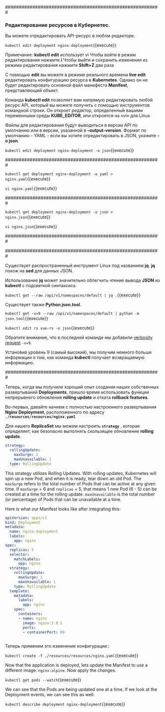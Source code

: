 #########################################################

### Редактирование ресурсов в Кубернетес.

Вы можете отредактировать API-ресурс в любом редакторе.

`kubectl edit deployment nginx-deployment`{{execute}}

Примечание: **kubectl edit** использует vi
Чтобы войти в режим редактирования нажмите **i** 
Чтобы выйти и сохранить изменения из режима редактирования нажмите **Shift+Z** два раза

С помощью **edit** вы можете в режиме реального времени **live edit** редактировать конфигурацию ресурса в **Kubernetes**. 
Однако он не будет редактировать основной файл манифеста **Manifest**, представляющий объект.

Команда **kubectl edit** позволяет вам напрямую редактировать любой ресурс API, который вы можете получить с помощью инструментов командной строки. Он откроет редактор, определенный вашими переменными среды **KUBE_EDITOR**, или откроется на «vi» для Linux

Файлы для редактирования будут выводиться в версии API по умолчанию или в версии, указанной в **–output-version**. Формат по умолчанию - YAML - если вы хотите отредактировать в JSON, укажите **-o json**.

`kubectl edit deployment nginx-deployment -o json`{{execute}}

#########################################################

`kubectl get deployment nginx-deployment -o yaml > nginx.yaml`{{execute}}

`vi nginx.yaml`{{execute}}

#########################################################

`kubectl get deployment nginx-deployment -o json > nginx.json`{{execute}}

`vi nginx.json`{{execute}}

#########################################################

#########################################################

Существует распространенный инструмент Linux под названием **jq**. **jq** похож на **sed** для данных JSON. 

Использование **jq** может значительно облегчить чтение вывода **JSON** из **kubectl** с подсветкой синтаксиса.

`kubectl get --raw /api/v1/namespaces/default | jq .`{{execute}}

Существует также **Python json.tool**.

`kubectl get -v=9 --raw /api/v1/namespaces/default | python -m json.tool`{{execute}}

`kubectl edit rs vue-rs -o json`{{execute}}

Обратите внимание, что в последней команде мы добавили  [verbosity request](https://kubernetes.io/docs/reference/kubectl/cheatsheet/#kubectl-output-verbosity-and-debugging) `-v=9`. 

Установив уровень 9 (самый высокий), мы получим немного больше информации о том, как команда **kubectl** получает возвращаемую информацию.

#########################################################

Теперь, когда мы получили хороший опыт создания наших собственных развертываний **Deployments**, пришло время использовать функции непрерывного обновления **rolling update** и отката **rollback features**.

Во-первых, давайте начнем с полностью настроенного развертывания **Nginx Deployment**, расположенного по адресу **`./resources/resources/nginx.yaml`**

Для нашего **ReplicaSet** мы можем настроить **`strategy`** , которая определяет, как безопасно выполнять скользящее обновление **rolling update**.

```yaml
strategy:
  rollingUpdate:
    maxSurge: 1
    maxUnavailable: 1
  type: RollingUpdate
```

This strategy utilizes Rolling Updates. With rolling updates, Kubernetes will spin up a new Pod, and when it is ready, tear down an old Pod. The `maxSurge` refers to the total number of Pods that can be active at any given time. If `maxSurge` = 6 and `replicas` = 5, that means 1 new Pod (6 - 5) can be created at a time for the rolling update. `maxUnavailable` is the total number (or percentage) of Pods that can be unavailable at a time.

Here is what our Manifest looks like after integrating this:

```yaml
apiVersion: apps/v1
kind: Deployment
metadata:
  name: nginx-deployment
  labels:
    app: nginx
spec:
  replicas: 5
  selector:
    matchLabels:
      app: nginx
  strategy:
    rollingUpdate:
      maxSurge: 1
      maxUnavailable: 1
    type: RollingUpdate
  template:
    metadata:
      labels:
        app: nginx
    spec:
      containers:
      - name: nginx
        image: nginx:1.8.1
        ports:
        - containerPort: 80
          
```

Теперь применим это изменение конфигурации:: 

`kubectl create -f ./resources/resources/nginx.yaml`{{execute}}


Now that the application is deployed, lets update the Manifest to use a different image: `nginx:alpine`. Now apply the changes.

`kubectl get pods --watch`{{execute}}

We can see that the Pods are being updated one at a time. If we look at the Deployment events, we can see this as well:

`kubectl describe deployment nginx-deployment`{{execute}}

